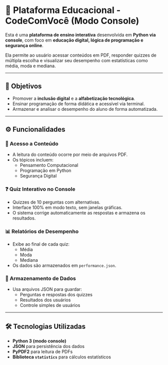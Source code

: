 # 🧠 Plataforma Educacional - CodeComVocê (Modo Console)

Esta é uma **plataforma de ensino interativa** desenvolvida em **Python via console**, com foco em **educação digital, lógica de programação e segurança online**.

Ela permite ao usuário acessar conteúdos em PDF, responder quizzes de múltipla escolha e visualizar seu desempenho com estatísticas como média, moda e mediana.

---

## 🎯 Objetivos

- Promover a **inclusão digital** e a **alfabetização tecnológica**.
- Ensinar programação de forma didática e acessível via terminal.
- Armazenar e analisar o desempenho do aluno de forma automatizada.

---

## ⚙️ Funcionalidades

### 📘 Acesso a Conteúdo
- A leitura do conteúdo ocorre por meio de arquivos PDF.
- Os tópicos incluem:
  - Pensamento Computacional
  - Programação em Python
  - Segurança Digital

### ❓ Quiz Interativo no Console
- Quizzes de 10 perguntas com alternativas.
- Interface 100% em modo texto, sem janelas gráficas.
- O sistema corrige automaticamente as respostas e armazena os resultados.

### 📊 Relatórios de Desempenho
- Exibe ao final de cada quiz:
  - Média
  - Moda
  - Mediana
- Os dados são armazenados em `performance.json`.

### 💾 Armazenamento de Dados
- Usa arquivos JSON para guardar:
  - Perguntas e respostas dos quizzes
  - Resultados dos usuários
  - Controle simples de usuários

---

## 🛠️ Tecnologias Utilizadas

- **Python 3 (modo console)**
- **JSON** para persistência dos dados
- **PyPDF2** para leitura de PDFs
- **Biblioteca `statistics`** para cálculos estatísticos
